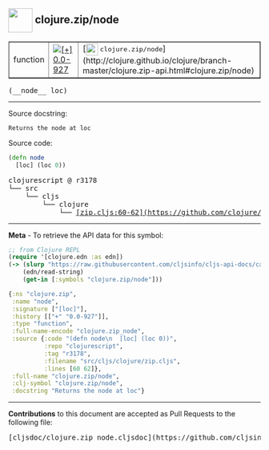 ## <img width="48px" valign="middle" src="http://i.imgur.com/Hi20huC.png"> clojure.zip/node

 <table border="1">
<tr>

<td>function</td>
<td><a href="https://github.com/cljsinfo/cljs-api-docs/tree/0.0-927"><img valign="middle" alt="[+] 0.0-927" src="https://img.shields.io/badge/+-0.0--927-lightgrey.svg"></a> </td>
<td>
[<img height="24px" valign="middle" src="http://i.imgur.com/1GjPKvB.png"> <samp>clojure.zip/node</samp>](http://clojure.github.io/clojure/branch-master/clojure.zip-api.html#clojure.zip/node)
</td>
</tr>
</table>

 <samp>
(__node__ loc)<br>
</samp>

---




Source docstring:

```
Returns the node at loc
```

Source code:

```clj
(defn node
  [loc] (loc 0))
```

 <pre>
clojurescript @ r3178
└── src
    └── cljs
        └── clojure
            └── <ins>[zip.cljs:60-62](https://github.com/clojure/clojurescript/blob/r3178/src/cljs/clojure/zip.cljs#L60-L62)</ins>
</pre>


---

__Meta__ - To retrieve the API data for this symbol:

```clj
;; from Clojure REPL
(require '[clojure.edn :as edn])
(-> (slurp "https://raw.githubusercontent.com/cljsinfo/cljs-api-docs/catalog/cljs-api.edn")
    (edn/read-string)
    (get-in [:symbols "clojure.zip/node"]))
```

```clj
{:ns "clojure.zip",
 :name "node",
 :signature ["[loc]"],
 :history [["+" "0.0-927"]],
 :type "function",
 :full-name-encode "clojure.zip_node",
 :source {:code "(defn node\n  [loc] (loc 0))",
          :repo "clojurescript",
          :tag "r3178",
          :filename "src/cljs/clojure/zip.cljs",
          :lines [60 62]},
 :full-name "clojure.zip/node",
 :clj-symbol "clojure.zip/node",
 :docstring "Returns the node at loc"}

```

---

__Contributions__ to this document are accepted as Pull Requests to the following file:

 <pre>
[cljsdoc/clojure.zip_node.cljsdoc](https://github.com/cljsinfo/cljs-api-docs/blob/master/cljsdoc/clojure.zip_node.cljsdoc)
</pre>

